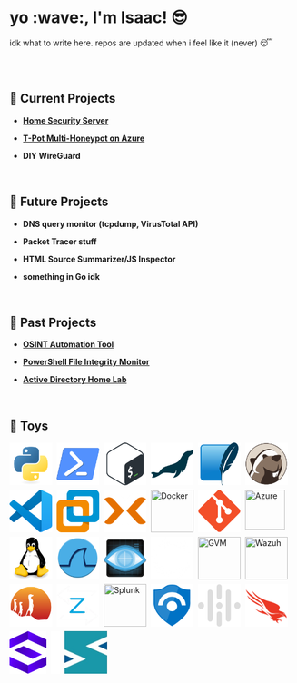 <h1> yo :wave:, I'm Isaac! 😎 </h1>
idk what to write here. repos are updated when i feel like it (never) 😴

<br><br>

## 📌 Current Projects
  <strong>

  - [Home Security Server](https://github.com/isaacward1/homeserv-sec)

  - [T-Pot Multi-Honeypot on Azure](https://isaacward1.github.io/posts/azure-tpot/)
  
  - DIY WireGuard
    
  </strong>
<br>

## 🚀 Future Projects
  <strong>

  - DNS query monitor (tcpdump, VirusTotal API)

  - Packet Tracer stuff

  - HTML Source Summarizer/JS Inspector

  - something in Go idk

  </strong>
<br>

## 📅 Past Projects
<strong>
  
- [OSINT Automation Tool](https://github.com/isaacward1/autoOSINT)

- [PowerShell File Integrity Monitor](https://github.com/isaacward1/PowerShell-FIM)

- [Active Directory Home Lab](https://github.com/isaacward1/AD-HomeLab)

</strong>
<br>

<!-- ## 🐍 Languages & Tools 🛠️ -->
## 🧸 Toys
<div style="display: flex; flex-wrap: wrap; gap: 8px;">
  <img src="https://github.com/devicons/devicon/blob/master/icons/python/python-original.svg" width="75" height="75" title="Python">
  <img src="https://github.com/devicons/devicon/blob/master/icons/powershell/powershell-original.svg" width="75" height="75" title="PowerShell">
  <img src="https://github.com/devicons/devicon/blob/master/icons/bash/bash-original.svg" width="75" height="75" title="Bash">
  <img src="https://github.com/devicons/devicon/blob/master/icons/mariadb/mariadb-original.svg" width="75" height="75" title="MariaDB">
  <img src="https://github.com/devicons/devicon/blob/master/icons/sqlite/sqlite-original.svg" width="75" height="75" title="SQLite">
  <img src="https://github.com/devicons/devicon/blob/master/icons/dbeaver/dbeaver-original.svg" width="75" height="75" title="DBeaver">
  <img src="https://github.com/devicons/devicon/blob/master/icons/vscode/vscode-original.svg" width="75" height="75" title="VS Code">
  <img src="/images/vmware-workstation.png" width="75" height="75" title="VMware Workstation">
  <img src="/images/proxmox.png" width="75" height="75" title="Proxmox">
  <img src="https://github.com/homarr-labs/dashboard-icons/blob/main/svg/docker-moby.svg" width="75" height="75" title="Docker">
  <img src="https://github.com/devicons/devicon/blob/master/icons/git/git-plain.svg" width="75" height="75" title="Git">
  <img src="https://github.com/homarr-labs/dashboard-icons/blob/main/svg/microsoft-azure.svg" width="70" height="70" title="Azure">
  <img src="https://github.com/devicons/devicon/blob/master/icons/linux/linux-original.svg" width="75" height="75" title="Linux">
  <img src="images/wireshark.png" alt="Description of the image" title="Wireshark" width="75" height="75">
  <img src="images/nmap.png" alt="Description of the image" title="Nmap" width="75" height="75">
  <img src="/images/nessus.png" width="75" height="75" title="Nessus">
  <img src="https://github.com/homarr-labs/dashboard-icons/blob/main/svg/greenbone.svg" width="75" height="75" title="GVM">
  <img src="https://github.com/homarr-labs/dashboard-icons/blob/main/svg/wazuh.svg" width="75" height="75" title="Wazuh">
  <img src="/images/suricata.png" width="75" height="75" title="Suricata">
  <img src="/images/zeek.png" width="75" height="75" title="Zeek">
  <img src="https://github.com/homarr-labs/dashboard-icons/blob/main/svg/splunk.svg" width="75" height="75" title="Splunk">
  <img src="/images/mssentinel.png" width="75" height="75" title="Microsoft Sentinel">
  <img src="/images/RecordedFuture.png" width="75" height="75" title="Recorded Future">
  <img src="/images/crowdstrike.png" width="75" height="75" title="CrowdStrike Falcon">
  <img src="/images/sentinelone.png" width="65" height="75" title="SentinelOne">
  <img src="/images/spacer.png">
  <img src="/images/stamus.jpg" width="75" height="75" title="Stamus Networks">
</div>

  <!-- 
 <img src="/images/kali-linux.png" title="Kali Linux" width="75" height="75">
  -->
